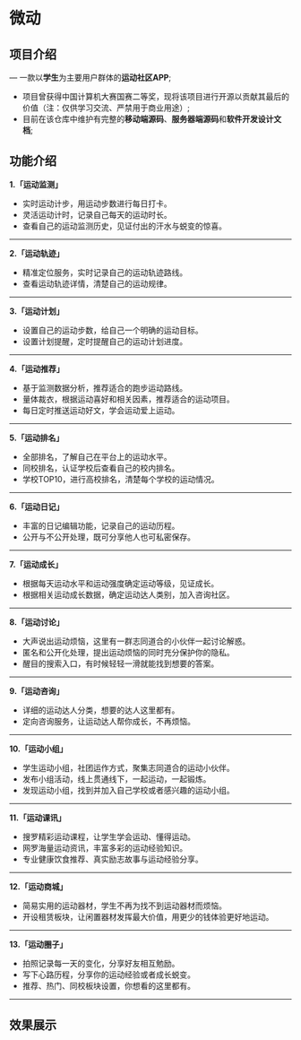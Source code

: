 # 微动
## 项目介绍
— 一款以**学生**为主要用户群体的**运动社区APP**;
- 项目曾获得中国计算机大赛国赛二等奖，现将该项目进行开源以贡献其最后的价值（注：仅供学习交流、严禁用于商业用途）;
- 目前在该仓库中维护有完整的**移动端源码**、**服务器端源码**和**软件开发设计文档**;
## 功能介绍
**1.「运动监测」**
- 实时运动计步，用运动步数进行每日打卡。
- 灵活运动计时，记录自己每天的运动时长。
- 查看自己的运动监测历史，见证付出的汗水与蜕变的惊喜。
----
**2.「运动轨迹」**
- 精准定位服务，实时记录自己的运动轨迹路线。
- 查看运动轨迹详情，清楚自己的运动规律。
----
**3.「运动计划」**
- 设置自己的运动步数，给自己一个明确的运动目标。
- 设置计划提醒，定时提醒自己的运动计划进度。
----
**4.「运动推荐」**
- 基于监测数据分析，推荐适合的跑步运动路线。
- 量体裁衣，根据运动喜好和相关因素，推荐适合的运动项目。
- 每日定时推送运动好文，学会运动爱上运动。
----
**5.「运动排名」**
- 全部排名，了解自己在平台上的运动水平。
- 同校排名，认证学校后查看自己的校内排名。
- 学校TOP10，进行高校排名，清楚每个学校的运动情况。
----
**6.「运动日记」**
- 丰富的日记编辑功能，记录自己的运动历程。
- 公开与不公开处理，既可分享他人也可私密保存。
----
**7.「运动成长」**
- 根据每天运动水平和运动强度确定运动等级，见证成长。
- 根据相关运动成长数据，确定运动达人类别，加入咨询社区。
----
**8.「运动讨论」**
- 大声说出运动烦恼，这里有一群志同道合的小伙伴一起讨论解惑。
- 匿名和公开化处理，提出运动烦恼的同时充分保护你的隐私。
- 醒目的搜索入口，有时候轻轻一滑就能找到想要的答案。
----
**9.「运动咨询」**
- 详细的运动达人分类，想要的达人这里都有。
- 定向咨询服务，让运动达人帮你成长，不再烦恼。
----
**10.「运动小组」**
- 学生运动小组，社团运作方式，聚集志同道合的运动小伙伴。
- 发布小组活动，线上贯通线下，一起运动，一起锻炼。
- 发现运动小组，找到并加入自己学校或者感兴趣的运动小组。
----
**11.「运动课讯」**
- 搜罗精彩运动课程，让学生学会运动、懂得运动。
- 网罗海量运动资讯，丰富多彩的运动经验知识。
- 专业健康饮食推荐、真实励志故事与运动经验分享。
----
**12.「运动商城」**
- 简易实用的运动器材，学生不再为找不到运动器材而烦恼。
- 开设租赁板块，让闲置器材发挥最大价值，用更少的钱体验更好地运动。
----
**13.「运动圈子」**
- 拍照记录每一天的变化，分享好友相互勉励。
- 写下心路历程，分享你的运动经验或者成长蜕变。
- 推荐、热门、同校板块设置，你想看的这里都有。
----
## 效果展示
